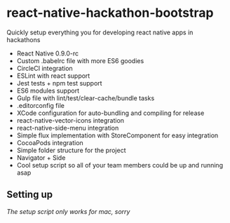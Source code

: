 # react-native-hackathon-bootstrap
Quickly setup everything you for developing react native apps in hackathons

- React Native 0.9.0-rc
- Custom .babelrc file with more ES6 goodies
- CircleCI integration
- ESLint with react support
- Jest tests + npm test support
- ES6 modules support
- Gulp file with lint/test/clear-cache/bundle tasks
- .editorconfig file
- XCode configuration for auto-bundling and compiling for release
- react-native-vector-icons integration 
- react-native-side-menu integration
- Simple flux implementation with StoreComponent for easy integration
- CocoaPods integration
- Simple folder structure for the project
- Navigator + Side
- Cool setup script so all of your team members could be up and running asap

## Setting up
*The setup script only works for mac, sorry*
